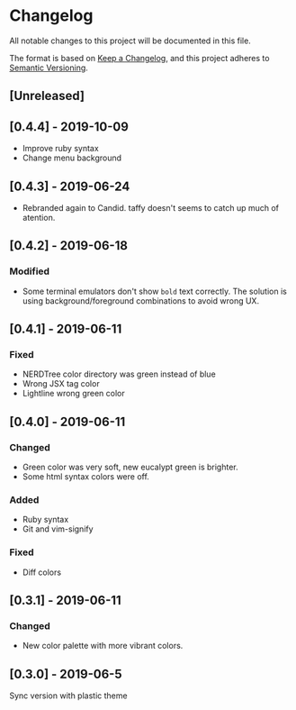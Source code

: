 # Changelog

All notable changes to this project will be documented in this file.

The format is based on [Keep a Changelog](https://keepachangelog.com/en/1.0.0/),
and this project adheres to [Semantic Versioning](https://semver.org/spec/v2.0.0.html).

## [Unreleased]

## [0.4.4] - 2019-10-09

- Improve ruby syntax
- Change menu background

## [0.4.3] - 2019-06-24

- Rebranded again to Candid. taffy doesn't seems to catch up much of atention.

## [0.4.2] - 2019-06-18

### Modified

- Some terminal emulators don't show `bold` text correctly. The solution is using
  background/foreground combinations to avoid wrong UX.

## [0.4.1] - 2019-06-11

### Fixed

- NERDTree color directory was green instead of blue
- Wrong JSX tag color
- Lightline wrong green color

## [0.4.0] - 2019-06-11

### Changed

- Green color was very soft, new eucalypt green is brighter.
- Some html syntax colors were off.

### Added

- Ruby syntax
- Git and vim-signify

### Fixed

- Diff colors

## [0.3.1] - 2019-06-11

### Changed

- New color palette with more vibrant colors.

## [0.3.0] - 2019-06-5

Sync version with plastic theme
